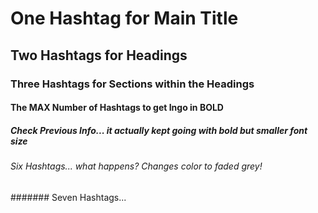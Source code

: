 # One Hashtag for Main Title
## Two Hashtags for Headings
### Three Hashtags for Sections within the Headings
#### The MAX Number of Hashtags to get Ingo in BOLD
##### Check Previous Info... it actually kept going with bold but smaller font size
###### Six Hashtags... what happens? Changes color to faded grey!
####### Seven Hashtags...
